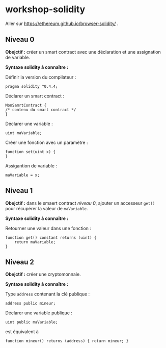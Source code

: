 # workshop-solidity

Aller sur https://ethereum.github.io/browser-solidity/ .

Niveau 0
--------

__Obejctif :__ créer un smart contract avec une déclaration et une assignation de variable.

__Syntaxe solidity à connaître :__

Définir la version du compilateur :
```
pragma solidity ^0.4.4;
```

Déclarer un smart contract :
```
MonSamrtContract {
/* contenu du smart contract */
}
```

Déclarer une variable :
```
uint maVariable;
```

Créer une fonction avec un paramètre :
```
function set(uint x) {
}
```

Assigantion de variable :
```
maVariable = x;
```

Niveau 1
--------

__Obejctif :__ dans le smaert contract *niveau 0*, ajouter un accesseur `get()` pour récupérer la valeur de `maVariable`.

__Syntaxe solidity à connaître :__

Retourner une valeur dans une fonction :
```
function get() constant returns (uint) {
    return maVariable;
}
```

Niveau 2
--------

__Obejctif :__ créer une cryptomonnaie.

__Syntaxe solidity à connaître :__

Type `address` contenant la clé publique  :
```
address public mineur;
```

Déclarer une variable publique :
```
uint public maVariable;
```
est équivalent à
```
function mineur() returns (address) { return mineur; }
```



